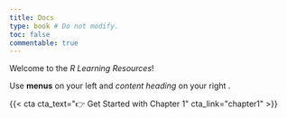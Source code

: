 ```yaml
---
title: Docs
type: book # Do not modify.
toc: false
commentable: true
---
```


Welcome to the _R Learning Resources_!

Use **menus** on your left <i class="fa-solid fa-hand-back-point-left"></i> and *content heading* on your right <i class="fa-solid fa-hand-back-point-right"></i>.

{{< cta cta_text="👉 Get Started with Chapter 1" cta_link="chapter1" >}}
